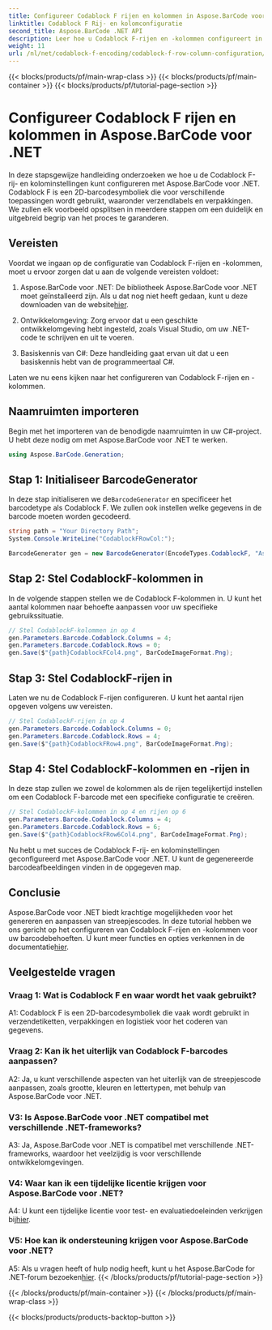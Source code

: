 ```yaml
---
title: Configureer Codablock F rijen en kolommen in Aspose.BarCode voor .NET
linktitle: Codablock F Rij- en kolomconfiguratie
second_title: Aspose.BarCode .NET API
description: Leer hoe u Codablock F-rijen en -kolommen configureert in Aspose.BarCode voor .NET. Creëer aangepaste 2D-barcodes voor verschillende toepassingen.
weight: 11
url: /nl/net/codablock-f-encoding/codablock-f-row-column-configuration/
---
```


{{< blocks/products/pf/main-wrap-class >}}
{{< blocks/products/pf/main-container >}}
{{< blocks/products/pf/tutorial-page-section >}}

# Configureer Codablock F rijen en kolommen in Aspose.BarCode voor .NET

In deze stapsgewijze handleiding onderzoeken we hoe u de Codablock F-rij- en kolominstellingen kunt configureren met Aspose.BarCode voor .NET. Codablock F is een 2D-barcodesymboliek die voor verschillende toepassingen wordt gebruikt, waaronder verzendlabels en verpakkingen. We zullen elk voorbeeld opsplitsen in meerdere stappen om een duidelijk en uitgebreid begrip van het proces te garanderen.

## Vereisten

Voordat we ingaan op de configuratie van Codablock F-rijen en -kolommen, moet u ervoor zorgen dat u aan de volgende vereisten voldoet:

1.  Aspose.BarCode voor .NET: De bibliotheek Aspose.BarCode voor .NET moet geïnstalleerd zijn. Als u dat nog niet heeft gedaan, kunt u deze downloaden van de website[hier](https://releases.aspose.com/barcode/net/).

2. Ontwikkelomgeving: Zorg ervoor dat u een geschikte ontwikkelomgeving hebt ingesteld, zoals Visual Studio, om uw .NET-code te schrijven en uit te voeren.

3. Basiskennis van C#: Deze handleiding gaat ervan uit dat u een basiskennis hebt van de programmeertaal C#.

Laten we nu eens kijken naar het configureren van Codablock F-rijen en -kolommen.

## Naamruimten importeren

Begin met het importeren van de benodigde naamruimten in uw C#-project. U hebt deze nodig om met Aspose.BarCode voor .NET te werken.

```csharp
using Aspose.BarCode.Generation;
```

## Stap 1: Initialiseer BarcodeGenerator

 In deze stap initialiseren we de`BarcodeGenerator` en specificeer het barcodetype als Codablock F. We zullen ook instellen welke gegevens in de barcode moeten worden gecodeerd.

```csharp
string path = "Your Directory Path";
System.Console.WriteLine("CodablockFRowCol:");

BarcodeGenerator gen = new BarcodeGenerator(EncodeTypes.CodablockF, "Aspose.Barcode");
```

## Stap 2: Stel CodablockF-kolommen in

In de volgende stappen stellen we de Codablock F-kolommen in. U kunt het aantal kolommen naar behoefte aanpassen voor uw specifieke gebruikssituatie.

```csharp
// Stel CodablockF-kolommen in op 4
gen.Parameters.Barcode.Codablock.Columns = 4;
gen.Parameters.Barcode.Codablock.Rows = 0;
gen.Save($"{path}CodablockFCol4.png", BarCodeImageFormat.Png);
```

## Stap 3: Stel CodablockF-rijen in

Laten we nu de Codablock F-rijen configureren. U kunt het aantal rijen opgeven volgens uw vereisten.

```csharp
// Stel CodablockF-rijen in op 4
gen.Parameters.Barcode.Codablock.Columns = 0;
gen.Parameters.Barcode.Codablock.Rows = 4;
gen.Save($"{path}CodablockFRow4.png", BarCodeImageFormat.Png);
```

## Stap 4: Stel CodablockF-kolommen en -rijen in

In deze stap zullen we zowel de kolommen als de rijen tegelijkertijd instellen om een Codablock F-barcode met een specifieke configuratie te creëren.

```csharp
// Stel CodablockF-kolommen in op 4 en rijen op 6
gen.Parameters.Barcode.Codablock.Columns = 4;
gen.Parameters.Barcode.Codablock.Rows = 6;
gen.Save($"{path}CodablockFRow6Col4.png", BarCodeImageFormat.Png);
```

Nu hebt u met succes de Codablock F-rij- en kolominstellingen geconfigureerd met Aspose.BarCode voor .NET. U kunt de gegenereerde barcodeafbeeldingen vinden in de opgegeven map.

## Conclusie

 Aspose.BarCode voor .NET biedt krachtige mogelijkheden voor het genereren en aanpassen van streepjescodes. In deze tutorial hebben we ons gericht op het configureren van Codablock F-rijen en -kolommen voor uw barcodebehoeften. U kunt meer functies en opties verkennen in de documentatie[hier](https://reference.aspose.com/barcode/net/).

## Veelgestelde vragen

### Vraag 1: Wat is Codablock F en waar wordt het vaak gebruikt?

A1: Codablock F is een 2D-barcodesymboliek die vaak wordt gebruikt in verzendetiketten, verpakkingen en logistiek voor het coderen van gegevens.

### Vraag 2: Kan ik het uiterlijk van Codablock F-barcodes aanpassen?

A2: Ja, u kunt verschillende aspecten van het uiterlijk van de streepjescode aanpassen, zoals grootte, kleuren en lettertypen, met behulp van Aspose.BarCode voor .NET.

### V3: Is Aspose.BarCode voor .NET compatibel met verschillende .NET-frameworks?

A3: Ja, Aspose.BarCode voor .NET is compatibel met verschillende .NET-frameworks, waardoor het veelzijdig is voor verschillende ontwikkelomgevingen.

### V4: Waar kan ik een tijdelijke licentie krijgen voor Aspose.BarCode voor .NET?

 A4: U kunt een tijdelijke licentie voor test- en evaluatiedoeleinden verkrijgen bij[hier](https://purchase.aspose.com/temporary-license/).

### V5: Hoe kan ik ondersteuning krijgen voor Aspose.BarCode voor .NET?

 A5: Als u vragen heeft of hulp nodig heeft, kunt u het Aspose.BarCode for .NET-forum bezoeken[hier](https://forum.aspose.com/c/barcode/13).
{{< /blocks/products/pf/tutorial-page-section >}}

{{< /blocks/products/pf/main-container >}}
{{< /blocks/products/pf/main-wrap-class >}}

{{< blocks/products/products-backtop-button >}}
